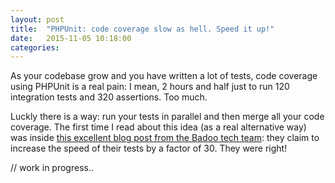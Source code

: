 ```yaml
---
layout: post
title:  "PHPUnit: code coverage slow as hell. Speed it up!"
date:   2015-11-05 10:18:00
categories: 
---
```


As your codebase grow and you have written a lot of tests, code coverage using PHPUnit is a real pain: I mean, 2 hours and half just to run 120 integration tests and 320 assertions. Too much.

Luckly there is a way: run your tests in parallel and then merge all your code coverage. The first time I read about this idea (as a real alternative way) was inside [this excellent blog post from the Badoo tech team](https://techblog.badoo.com/blog/2015/03/09/code-coverage/): they claim to increase the speed of their tests by a factor of 30. They were right!

// work in progress..
